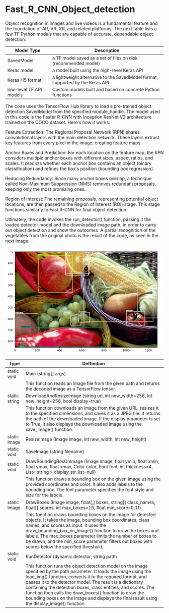 # Fast_R_CNN_Object_detection

Object recognition in images and live videos is a fundamental feature and the foundation of AR, VR, XR, and related platforms. The next table lists a few TF Python models that are capable of accurate, dependable object detection:

| Model Type             | Description                |
|-------------------------|--------------------------------------------------------------------------------|
| SavedModel              | a TF model saved as a set of files on disk (recommended model)                 |
| Keras model             | a model built using the high-level Keras API                                   |
| Keras H5 format         | a lightweight alternative to the SavedModel format, supported by the Keras API |
| low-level TF API models | Custom models built and based on concrete Python functions                     |

The code uses the TensorFlow Hub library to load a pre-trained object detection SavedModel from the specified module_handle. The model used in this code is the Faster R-CNN with Inception ResNet V2 architecture trained on the COCO dataset. Here's how it works:

Feature Extraction: The Regional Proposal Network (RPN) shares convolutional layers with the main detection network. These layers extract key features from every pixel in the image, creating feature maps.

Anchor Boxes and Prediction:  For each location on the feature map, the RPN considers multiple anchor boxes with different sizes, aspect ratios, and scales. It predicts whether each anchor box contains an object (binary classification) and refines the box's position (bounding box regression).

Reducing Redundancy: Since many anchor boxes overlap, a technique called Non-Maximum Suppression (NMS) removes redundant proposals, keeping only the most promising ones.

Region of Interest: The remaining proposals, representing potential object locations, are then passed to the Region of Interest (ROI) stage. This stage functions similarly to Fast R-CNN for final object detection.

Ultimately, the code invokes the run_detector() function, passing it the loaded detector model and the downloaded image path, in order to carry out object detection and show the outcomes. A partial recognition of the vegetables from the original photo is the result of the code, as seen in the next image:

![alt "Vegetables detection results based on TensorFlow object detection algorithm"](https://github.com/radubm1/Fast_R_CNN_Object_detection/blob/main/image.png?raw=true)

| Type          | Deffinition                                                                                                                                                                                                                                                                                                                                                                                                                                                               |
|---------------|---------------------------------------------------------------------------------------------------------------------------------------------------------------------------------------------------------------------------------------------------------------------------------------------------------------------------------------------------------------------------------------------------------------------------------------------------------------------------|
| static void   | Main (string[] args)                                                                                                                                                                                                                                                                                                                                                                                                                                                      |
|               | This function reads an image file from the given path and returns the decoded image as a TensorFlow tensor.                                                                                                                                                                                                                                                                                                                                                               |
| static string | DownloadAndResizeImage (string url, int new_width=256, int new_height=256, bool display=true)                                                                                                                                                                                                                                                                                                                                                                             |
|               | This function downloads an image from the given URL, resizes it to the specified dimensions, and saves it as a JPEG file. It returns the path of the downloaded image. If the display parameter is set to True, it also displays the downloaded image using the save_image() function.                                                                                                                                                                                    |
| static Image  | ResizeImage (Image image, int new_width, int new_height)                                                                                                                                                                                                                                                                                                                                                                                                                  |
| static void   | SaveImage (string filename)                                                                                                                                                                                                                                                                                                                                                                                                                                               |
| static void   | DrawBoundingBoxOnImage (Image image, float ymin, float xmin, float ymax, float xmax, Color color, Font font, int thickness=4, List< string > display_str_list=null)                                                                                                                                                                                                                                                                                                       |
|               | This function draws a bounding box on the given image using the provided coordinates and color. It also adds labels to the bounding box. The font parameter specifies the font style and size for the labels.                                                                                                                                                                                                                                                             |
| static Image  | DrawBoxes (Image image, float[,] boxes, string[] class_names, float[] scores, int max_boxes=10, float min_score=0.1f)                                                                                                                                                                                                                                                                                                                                                     |
|               | This function draws bounding boxes on the image for detected objects. It takes the image, bounding box coordinates, class names, and scores as input. It uses the draw_bounding_box_on_image() function to draw the boxes and labels. The max_boxes parameter limits the number of boxes to be drawn, and the min_score parameter filters out boxes with scores below the specified threshold.                                                                            |
| static void   | RunDetector (dynamic detector, string path)                                                                                                                                                                                                                                                                                                                                                                                                                               |
|               | This function runs the object detection model on the image specified by the path parameter. It loads the image using the load_img() function, converts it to the required format, and passes it to the detector model. The result is a dictionary containing the detection boxes, class entities, and scores. The function then calls the draw_boxes() function to draw the bounding boxes on the image and displays the final result using the display_image() function. |
